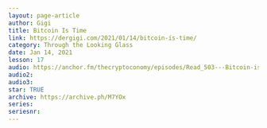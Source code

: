 ```yaml
---
layout: page-article
author: Gigi
title: Bitcoin Is Time
link: https://dergigi.com/2021/01/14/bitcoin-is-time/
category: Through the Looking Glass
date: Jan 14, 2021
lesson: 17
audio: https://anchor.fm/thecryptoconomy/episodes/Read_503---Bitcoin-is-Time-DerGigi-erk2ss
audio2: 
audio3: 
star: TRUE
archive: https://archive.ph/M7YOx
series: 
seriesnr: 
---
```

